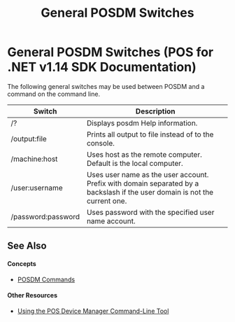 ﻿---
title: General POSDM Switches
description: General POSDM Switches (POS for .NET v1.14 SDK Documentation)
ms.date: 03/03/2014
ms.topic: how-to
ms.custom: "pos-restored-from-archive"
---

# General POSDM Switches (POS for .NET v1.14 SDK Documentation)

The following general switches may be used between POSDM and a command on the command line.

| Switch             | Description                                                                                                                |
|--------------------|----------------------------------------------------------------------------------------------------------------------------|
| /?                 | Displays posdm Help information.                                                                                           |
| /output:file       | Prints all output to file instead of to the console.                                                                       |
| /machine:host      | Uses host as the remote computer. Default is the local computer.                                                           |
| /user:username     | Uses user name as the user account. Prefix with domain separated by a backslash if the user domain is not the current one. |
| /password:password | Uses password with the specified user name account.                                                                        |

## See Also

#### Concepts

- [POSDM Commands](posdm-commands.md)

#### Other Resources

- [Using the POS Device Manager Command-Line Tool](using-the-pos-device-manager-command-line-tool.md)
